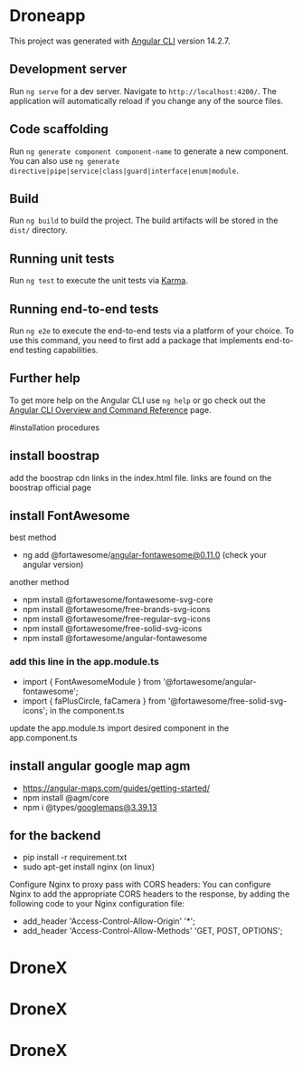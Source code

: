 # Droneapp

This project was generated with [Angular CLI](https://github.com/angular/angular-cli) version 14.2.7.

## Development server

Run `ng serve` for a dev server. Navigate to `http://localhost:4200/`. The application will automatically reload if you change any of the source files.

## Code scaffolding

Run `ng generate component component-name` to generate a new component. You can also use `ng generate directive|pipe|service|class|guard|interface|enum|module`.

## Build

Run `ng build` to build the project. The build artifacts will be stored in the `dist/` directory.

## Running unit tests

Run `ng test` to execute the unit tests via [Karma](https://karma-runner.github.io).

## Running end-to-end tests

Run `ng e2e` to execute the end-to-end tests via a platform of your choice. To use this command, you need to first add a package that implements end-to-end testing capabilities.

## Further help

To get more help on the Angular CLI use `ng help` or go check out the [Angular CLI Overview and Command Reference](https://angular.io/cli) page.

#installation procedures

## install boostrap
add the boostrap cdn links in the index.html file. links are found on the boostrap official page
## install FontAwesome

best method
- ng add @fortawesome/angular-fontawesome@0.11.0 (check your angular version)

another method
- npm install @fortawesome/fontawesome-svg-core
- npm install @fortawesome/free-brands-svg-icons
- npm install @fortawesome/free-regular-svg-icons
- npm install @fortawesome/free-solid-svg-icons
- npm install @fortawesome/angular-fontawesome 

### add this line in the app.module.ts
- import { FontAwesomeModule } from '@fortawesome/angular-fontawesome';
-   import { faPlusCircle, faCamera } from '@fortawesome/free-solid-svg-icons';
in the component.ts


update the app.module.ts
import desired component in the app.component.ts

## install angular google map agm
- https://angular-maps.com/guides/getting-started/
- npm install @agm/core
- npm i @types/googlemaps@3.39.13

## for the backend
- pip install -r requirement.txt
- sudo apt-get install nginx (on linux)

Configure Nginx to proxy pass with CORS headers: You can configure Nginx to add the appropriate CORS headers to the response, by adding the following code to your Nginx configuration file:
- add_header 'Access-Control-Allow-Origin' '*';
- add_header 'Access-Control-Allow-Methods' 'GET, POST, OPTIONS';

# DroneX
# DroneX
# DroneX
